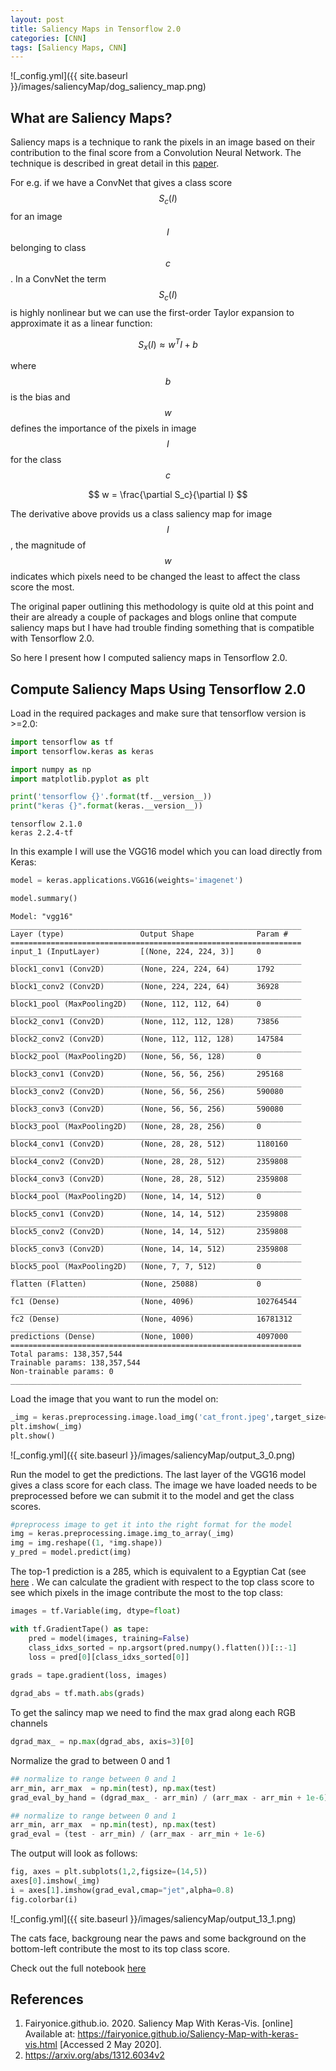 ```yaml
---
layout: post
title: Saliency Maps in Tensorflow 2.0
categories: [CNN]
tags: [Saliency Maps, CNN]
---
```


![_config.yml]({{ site.baseurl }}/images/saliencyMap/dog_saliency_map.png)

## What are Saliency Maps?

Saliency maps is a technique to rank the pixels in an image based on their contribution to the final 
score from a Convolution Neural Network. The technique is described in great detail in this 
<a href='https://arxiv.org/pdf/1312.6034v2.pdf' target="_blank">paper</a>.

For e.g. if we have a ConvNet that gives a class score $$S_c(I)$$ for an image $$I$$ belonging to class 
$$c$$. In a ConvNet the term $$S_c(I)$$ is highly nonlinear but we can use the first-order 
Taylor expansion to approximate it as a linear function:

$$
S_x(I) \approx w^TI + b
$$

where $$b$$ is the bias and $$w$$ defines the importance of the pixels in image $$I$$ for the class $$c$$

$$
w = \frac{\partial S_c}{\partial I}
$$

The derivative above provids us a class saliency map for image $$I$$, the magnitude of $$w$$ indicates 
which pixels need to be changed the least to affect the class score the most.

The original paper outlining this methodology is quite old at this point and their are already a 
couple of packages and blogs online that compute saliency maps but I have had trouble finding 
something that is compatible with Tensorflow 2.0.

So here I present how I computed saliency maps in Tensorflow 2.0.

## Compute Saliency Maps Using Tensorflow 2.0

Load in the required packages and make sure that tensorflow version is >=2.0:

```python
import tensorflow as tf
import tensorflow.keras as keras

import numpy as np
import matplotlib.pyplot as plt

print('tensorflow {}'.format(tf.__version__))
print("keras {}".format(keras.__version__))
```

    tensorflow 2.1.0
    keras 2.2.4-tf

In this example I will use the VGG16 model which you can load directly from Keras:

```python
model = keras.applications.VGG16(weights='imagenet')
```


```python
model.summary()
```

    Model: "vgg16"
    _________________________________________________________________
    Layer (type)                 Output Shape              Param #   
    =================================================================
    input_1 (InputLayer)         [(None, 224, 224, 3)]     0         
    _________________________________________________________________
    block1_conv1 (Conv2D)        (None, 224, 224, 64)      1792      
    _________________________________________________________________
    block1_conv2 (Conv2D)        (None, 224, 224, 64)      36928     
    _________________________________________________________________
    block1_pool (MaxPooling2D)   (None, 112, 112, 64)      0         
    _________________________________________________________________
    block2_conv1 (Conv2D)        (None, 112, 112, 128)     73856     
    _________________________________________________________________
    block2_conv2 (Conv2D)        (None, 112, 112, 128)     147584    
    _________________________________________________________________
    block2_pool (MaxPooling2D)   (None, 56, 56, 128)       0         
    _________________________________________________________________
    block3_conv1 (Conv2D)        (None, 56, 56, 256)       295168    
    _________________________________________________________________
    block3_conv2 (Conv2D)        (None, 56, 56, 256)       590080    
    _________________________________________________________________
    block3_conv3 (Conv2D)        (None, 56, 56, 256)       590080    
    _________________________________________________________________
    block3_pool (MaxPooling2D)   (None, 28, 28, 256)       0         
    _________________________________________________________________
    block4_conv1 (Conv2D)        (None, 28, 28, 512)       1180160   
    _________________________________________________________________
    block4_conv2 (Conv2D)        (None, 28, 28, 512)       2359808   
    _________________________________________________________________
    block4_conv3 (Conv2D)        (None, 28, 28, 512)       2359808   
    _________________________________________________________________
    block4_pool (MaxPooling2D)   (None, 14, 14, 512)       0         
    _________________________________________________________________
    block5_conv1 (Conv2D)        (None, 14, 14, 512)       2359808   
    _________________________________________________________________
    block5_conv2 (Conv2D)        (None, 14, 14, 512)       2359808   
    _________________________________________________________________
    block5_conv3 (Conv2D)        (None, 14, 14, 512)       2359808   
    _________________________________________________________________
    block5_pool (MaxPooling2D)   (None, 7, 7, 512)         0         
    _________________________________________________________________
    flatten (Flatten)            (None, 25088)             0         
    _________________________________________________________________
    fc1 (Dense)                  (None, 4096)              102764544 
    _________________________________________________________________
    fc2 (Dense)                  (None, 4096)              16781312  
    _________________________________________________________________
    predictions (Dense)          (None, 1000)              4097000   
    =================================================================
    Total params: 138,357,544
    Trainable params: 138,357,544
    Non-trainable params: 0
    _________________________________________________________________
    
Load the image that you want to run the model on:

```python
_img = keras.preprocessing.image.load_img('cat_front.jpeg',target_size=(224,224))
plt.imshow(_img)
plt.show()
```

![_config.yml]({{ site.baseurl }}/images/saliencyMap/output_3_0.png)

Run the model to get the predictions. The last layer of the VGG16 model gives a class score 
for each class. The image we have loaded needs to be preprocessed before we can submit it to the model
and get the class scores.

```python
#preprocess image to get it into the right format for the model
img = keras.preprocessing.image.img_to_array(_img)
img = img.reshape((1, *img.shape))
y_pred = model.predict(img)
```

The top-1 prediction is a 285, which is equivalent to a Egyptian Cat 
(see <a href='https://gist.github.com/yrevar/942d3a0ac09ec9e5eb3a' target="_blank">here</a> . 
We can calculate the gradient with respect to the top class score to see which pixels in the 
image contribute the most to the top class:

```python
images = tf.Variable(img, dtype=float)

with tf.GradientTape() as tape:
    pred = model(images, training=False)
    class_idxs_sorted = np.argsort(pred.numpy().flatten())[::-1]
    loss = pred[0][class_idxs_sorted[0]]
    
grads = tape.gradient(loss, images)
```
```python
dgrad_abs = tf.math.abs(grads)
```

To get the salincy map we need to find the max grad along each RGB channels

```python
dgrad_max_ = np.max(dgrad_abs, axis=3)[0]
```

Normalize the grad to between 0 and 1

```python
## normalize to range between 0 and 1
arr_min, arr_max  = np.min(test), np.max(test)
grad_eval_by_hand = (dgrad_max_ - arr_min) / (arr_max - arr_min + 1e-6)
```

```python
## normalize to range between 0 and 1
arr_min, arr_max  = np.min(test), np.max(test)
grad_eval = (test - arr_min) / (arr_max - arr_min + 1e-6)
```
The output will look as follows:

```python
fig, axes = plt.subplots(1,2,figsize=(14,5))
axes[0].imshow(_img)
i = axes[1].imshow(grad_eval,cmap="jet",alpha=0.8)
fig.colorbar(i)

```

![_config.yml]({{ site.baseurl }}/images/saliencyMap/output_13_1.png)

The cats face, backgroung near the paws and some background on the bottom-left contribute the most to its top class score.

Check out the full notebook <a href='https://github.com/usmanr149/Saliency-Maps-in-TF-2.0' target="_blank">here</a>

## References
1. Fairyonice.github.io. 2020. Saliency Map With Keras-Vis. [online] Available at: <a href='https://fairyonice.github.io/Saliency-Map-with-keras-vis.html' target="_blank">https://fairyonice.github.io/Saliency-Map-with-keras-vis.html</a> [Accessed 2 May 2020].
2. <a href='https://arxiv.org/abs/1312.6034v2' target="_blank">https://arxiv.org/abs/1312.6034v2</a>
